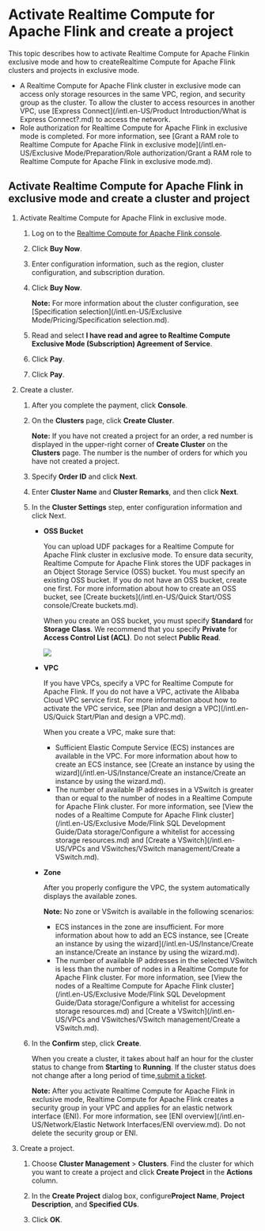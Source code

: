 # Activate Realtime Compute for Apache Flink and create a project

This topic describes how to activate Realtime Compute for Apache Flinkin exclusive mode and how to createRealtime Compute for Apache Flink clusters and projects in exclusive mode.

-   A Realtime Compute for Apache Flink cluster in exclusive mode can access only storage resources in the same VPC, region, and security group as the cluster. To allow the cluster to access resources in another VPC, use [Express Connect](/intl.en-US/Product Introduction/What is Express Connect?.md) to access the network.
-   Role authorization for Realtime Compute for Apache Flink in exclusive mode is completed. For more information, see [Grant a RAM role to Realtime Compute for Apache Flink in exclusive mode](/intl.en-US/Exclusive Mode/Preparation/Role authorization/Grant a RAM role to Realtime Compute for Apache Flink in exclusive mode.md).

## Activate Realtime Compute for Apache Flink in exclusive mode and create a cluster and project

1.  Activate Realtime Compute for Apache Flink in exclusive mode.

    1.  Log on to the [Realtime Compute for Apache Flink console](https://www.alibabacloud.com/zh/products/realtime-compute?spm=a2796.7919406.3156523820.dnavproductdatacom3.66f42d23uPyhJv).

    2.  Click **Buy Now**.

    3.  Enter configuration information, such as the region, cluster configuration, and subscription duration.

    4.  Click **Buy Now**.

        **Note:** For more information about the cluster configuration, see [Specification selection](/intl.en-US/Exclusive Mode/Pricing/Specification selection.md).

    5.  Read and select **I have read and agree to Realtime Compute Exclusive Mode \(Subscription\) Agreement of Service**.

    6.  Click **Pay**.

    7.  Click **Pay**.

2.  Create a cluster.

    1.  After you complete the payment, click **Console**.

    2.  On the **Clusters** page, click **Create Cluster**.

        **Note:** If you have not created a project for an order, a red number is displayed in the upper-right corner of **Create Cluster** on the **Clusters** page. The number is the number of orders for which you have not created a project.

    3.  Specify **Order ID** and click **Next**.

    4.  Enter **Cluster Name** and **Cluster Remarks**, and then click **Next**.

    5.  In the **Cluster Settings** step, enter configuration information and click Next.

        -   **OSS Bucket**

            You can upload UDF packages for a Realtime Compute for Apache Flink cluster in exclusive mode. To ensure data security, Realtime Compute for Apache Flink stores the UDF packages in an Object Storage Service \(OSS\) bucket. You must specify an existing OSS bucket. If you do not have an OSS bucket, create one first. For more information about how to create an OSS bucket, see [Create buckets](/intl.en-US/Quick Start/OSS console/Create buckets.md).

            When you create an OSS bucket, you must specify **Standard** for **Storage Class**. We recommend that you specify **Private** for **Access Control List \(ACL\)**. Do not select **Public Read**.

            ![](https://static-aliyun-doc.oss-accelerate.aliyuncs.com/assets/img/en-US/4764076061/p33098.png)

        -   **VPC**

            If you have VPCs, specify a VPC for Realtime Compute for Apache Flink. If you do not have a VPC, activate the Alibaba Cloud VPC service first. For more information about how to activate the VPC service, see [Plan and design a VPC](/intl.en-US/Quick Start/Plan and design a VPC.md).

            When you create a VPC, make sure that:

            -   Sufficient Elastic Compute Service \(ECS\) instances are available in the VPC. For more information about how to create an ECS instance, see [Create an instance by using the wizard](/intl.en-US/Instance/Create an instance/Create an instance by using the wizard.md).
            -   The number of available IP addresses in a VSwitch is greater than or equal to the number of nodes in a Realtime Compute for Apache Flink cluster. For more information, see [View the nodes of a Realtime Compute for Apache Flink cluster](/intl.en-US/Exclusive Mode/Flink SQL Development Guide/Data storage/Configure a whitelist for accessing storage resources.md) and [Create a VSwitch](/intl.en-US/VPCs and VSwitches/VSwitch management/Create a VSwitch.md).
        -   **Zone**

            After you properly configure the VPC, the system automatically displays the available zones.

            **Note:** No zone or VSwitch is available in the following scenarios:

            -   ECS instances in the zone are insufficient. For more information about how to add an ECS instance, see [Create an instance by using the wizard](/intl.en-US/Instance/Create an instance/Create an instance by using the wizard.md).
            -   The number of available IP addresses in the selected VSwitch is less than the number of nodes in a Realtime Compute for Apache Flink cluster. For more information, see [View the nodes of a Realtime Compute for Apache Flink cluster](/intl.en-US/Exclusive Mode/Flink SQL Development Guide/Data storage/Configure a whitelist for accessing storage resources.md) and [Create a VSwitch](/intl.en-US/VPCs and VSwitches/VSwitch management/Create a VSwitch.md).
    6.  In the **Confirm** step, click **Create**.

        When you create a cluster, it takes about half an hour for the cluster status to change from **Starting** to **Running**. If the cluster status does not change after a long period of time,[submit a ticket](https://account.alibabacloud.com/login/login.htm?oauth_callback=https%3A//ticket-intl.console.aliyun.com/%23).

        **Note:** After you activate Realtime Compute for Apache Flink in exclusive mode, Realtime Compute for Apache Flink creates a security group in your VPC and applies for an elastic network interface \(ENI\). For more information, see [ENI overview](/intl.en-US/Network/Elastic Network Interfaces/ENI overview.md). Do not delete the security group or ENI.

3.  Create a project.

    1.  Choose **Cluster Management** \> **Clusters**. Find the cluster for which you want to create a project and click **Create Project** in the **Actions** column.

    2.  In the **Create Project** dialog box, configure**Project Name**, **Project Description**, and **Specified CUs**.

    3.  Click **OK**.



